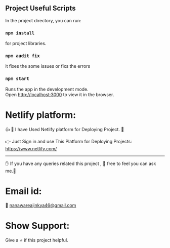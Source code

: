## Project Useful Scripts

In the project directory, you can run:

### `npm install`
for project libraries.

### `npm audit fix`
it fixes the some issues or fixs the errors

### `npm start`

Runs the app in the development mode.<br />
Open [http://localhost:3000](http://localhost:3000) to view it in the browser.

# Netlify platform:

:thumbsup: :gem: I have Used Netlify platform for Deploying Project. :gem: 

:point_right: Just Sign in and use This Platform for Deploying Projects:  https://www.netlify.com/

----

:raised_hand: If you have any queries related this project , :pray: free to feel you can ask me.:pray:

# Email id:
:e-mail: nanawareajinkya46@gmail.com

# Show Support:
Give a ⭐️ if this project helpful.
